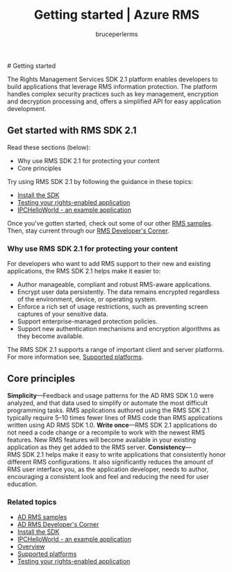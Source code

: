 ﻿---
# required metadata

title: Getting started | Azure RMS
description: The RMS SDK 2.1 platform enables developers to build applications that leverage RMS information protection.
keywords:
author: bruceperlerms
manager: mbaldwin
ms.date: 04/28/2016
ms.topic: article
ms.prod: azure
ms.service: rights-management
ms.technology: techgroup-identity
ms.assetid: 23e80932-9883-41f3-833d-b263fb419a62

# optional metadata

#ROBOTS:
audience: developer
#ms.devlang:
ms.reviewer: shubhamp
ms.suite: ems
#ms.tgt_pltfrm:
#ms.custom:

---

﻿# Getting started

The Rights Management Services SDK 2.1 platform enables developers to build applications that leverage RMS information protection. The platform handles complex security practices such as key management, encryption and decryption processing and, offers a simplified API for easy application development.

## Get started with RMS SDK 2.1

Read these sections (below):

-   Why use RMS SDK 2.1 for protecting your content
-   Core principles

Try using RMS SDK 2.1 by following the guidance in these topics:

-   [Install the SDK](create-your-first-rights-aware-application.md)
-   [Testing your rights-enabled application](running-your-first-application.md)
-   [IPCHelloWorld - an example application](how-to-build-your-first-application.md)

Once you've gotten started, check out some of our other [RMS samples](samples.md). Then, stay current through our [RMS Developer's Corner](http://blogs.msdn.com/b/rms/).

### Why use RMS SDK 2.1 for protecting your content

For developers who want to add RMS support to their new and existing applications, the RMS SDK 2.1 helps make it easier to:

-   Author manageable, compliant and robust RMS-aware applications.
-   Encrypt user data persistently. The data remains encrypted regardless of the environment, device, or operating system.
-   Enforce a rich set of usage restrictions, such as preventing screen captures of your sensitive data.
-   Support enterprise-managed protection policies.
-   Support new authentication mechanisms and encryption algorithms as they become available.

The RMS SDK 2.1 supports a range of important client and server platforms. For more information see, [Supported platforms](supported-platforms.md).

## Core principles

**Simplicity**—Feedback and usage patterns for the AD RMS SDK 1.0 were analyzed, and that data used to simplify or automate the most difficult programming tasks. RMS applications authored using the RMS SDK 2.1 typically require 5–10 times fewer lines of RMS code than RMS applications written using AD RMS SDK 1.0.
**Write once**—RMS SDK 2.1 applications do not need a code change or a recompile to work with the newest RMS features. New RMS features will become available in your existing application as they get added to the RMS server.
**Consistency**—RMS SDK 2.1 helps make it easy to write applications that consistently honor different RMS configurations. It also significantly reduces the amount of RMS user interface you, as the application developer, needs to author, encouraging a consistent look and feel and reducing the need for user education.

### Related topics

* [AD RMS samples](samples.md)
* [AD RMS Developer's Corner](http://blogs.msdn.com/b/rms/)
* [Install the SDK](create-your-first-rights-aware-application.md)
* [IPCHelloWorld - an example application](how-to-build-your-first-application.md)
* [Overview](ad-rms-overview.md)
* [Supported platforms](supported-platforms.md)
* [Testing your rights-enabled application](running-your-first-application.md)
 

 



